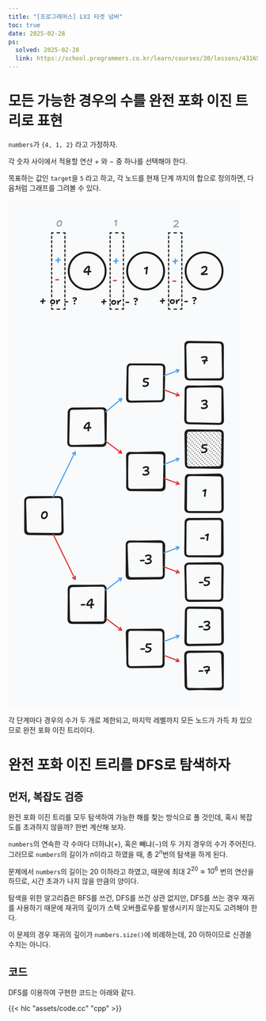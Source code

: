 ```yaml
---
title: "[프로그래머스] LV2 타겟 넘버"
toc: true
date: 2025-02-28
ps:
  solved: 2025-02-28
  link: https://school.programmers.co.kr/learn/courses/30/lessons/43165
---
```


<!--  2025-02-28 풀이 실패 , 복습 후 Gpt -->

# 모든 가능한 경우의 수를 완전 포화 이진 트리로 표현

`numbers`가 `{4, 1, 2}` 라고 가정하자.

각 숫자 사이에서 적용할 연산 $+$ 와 $-$ 중 하나를 선택해야 한다.

목표하는 값인 `target`을 `5` 라고 하고, 각 노드를 현재 단계 까지의 합으로 정의하면, 다음처럼 그래프를 그려볼 수 있다.

![](./assets/00.png "numbers가 4, 1, 2이고, target이 5인 상황")

각 단계마다 경우의 수가 두 개로 제한되고, 마지막 레벨까지 모든 노드가 가득 차 있으므로 완전 포화 이진 트리이다.

# 완전 포화 이진 트리를 DFS로 탐색하자

## 먼저, 복잡도 검증

완전 포화 이진 트리를 모두 탐색하여 가능한 해를 찾는 방식으로 풀 것인데, 혹시 복잡도를 초과하지 않을까?
한번 계산해 보자.

`numbers`의 연속한 각 수마다 더하냐($+$), 혹은 빼냐($-$)의 두 가지 경우의 수가 주어진다.
그러므로 `numbers`의 길이가 $n$이라고 하였을 때, 총 $2^n$번의 탐색을 하게 된다.

문제에서 `numbers`의 길이는 20 이하라고 하였고, 때문에 최대 $2^{20} \approx 10^6$ 번의 연산을 하므로, 시간 초과가 나지 않을 만큼의 양이다.

탐색을 위한 알고리즘은 BFS를 쓰건, DFS를 쓰건 상관 없지만, DFS를 쓰는 경우 재귀를 사용하기 때문에 재귀의 깊이가 스택 오버플로우를 발생시키지 않는지도 고려해야 한다.

이 문제의 경우 재귀의 깊이가 `numbers.size()`에 비례하는데, 20 이하이므로 신경쓸 수치는 아니다.

## 코드

DFS를 이용하여 구현한 코드는 아래와 같다.

{{< hlc "assets/code.cc" "cpp" >}}









